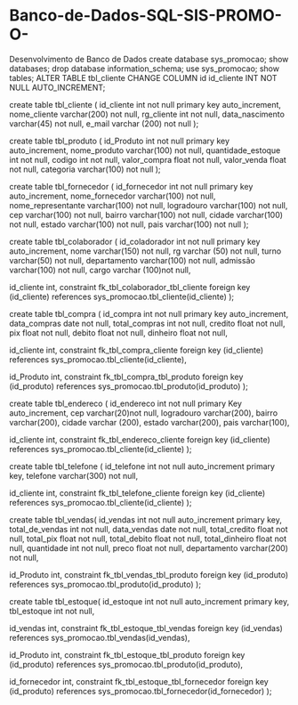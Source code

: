 # Banco-de-Dados-SQL-SIS-PROMO-O-
Desenvolvimento de Banco de Dados
create database sys_promocao;
show databases;
drop database information_schema;
use sys_promocao;
show tables;
ALTER TABLE tbl_cliente CHANGE COLUMN id id_cliente INT NOT NULL AUTO_INCREMENT;

create table tbl_cliente (
id_cliente int not null primary key auto_increment,
nome_cliente varchar(200) not null,
rg_cliente int not null,
data_nascimento varchar(45) not null,
e_mail varchar (200) not null
);

create table tbl_produto (
id_Produto int not null primary key auto_increment,
nome_produto varchar(100) not null,
quantidade_estoque int not null,
codigo int not null,
valor_compra float not null,
valor_venda float not null,
categoria varchar(100) not null
);

create table tbl_fornecedor (
id_fornecedor int not null primary key auto_increment,
nome_fornecedor varchar(100) not null,
nome_representante varchar(100) not null,
logradouro varchar(100) not null,
cep varchar(100) not null,
bairro varchar(100) not null,
cidade varchar(100) not null,
estado varchar(100) not null,
pais varchar(100) not null
);

create table tbl_colaborador (
id_coladorador int not null primary key auto_increment,
nome varchar(150) not null,
rg varchar (50) not null,
turno varchar(50) not null,
departamento varchar(100) not null,
admissão varchar(100) not null,
cargo varchar (100)not null,

id_cliente int,
constraint fk_tbl_colaborador_tbl_cliente
foreign key (id_cliente)
references sys_promocao.tbl_cliente(id_cliente)
);

create table tbl_compra (
id_compra int not null primary key auto_increment,
data_compras date not null,
total_compras int not null,
credito float not null,
pix float not null,
debito float not null,
dinheiro float not null,

id_cliente int,
constraint fk_tbl_compra_cliente
foreign key (id_cliente)
references sys_promocao.tbl_cliente(id_cliente),

id_Produto int,
constraint fk_tbl_compra_tbl_produto
foreign key (id_produto)
references sys_promocao.tbl_produto(id_produto)
);

create table tbl_endereco (
id_endereco int not null primary Key auto_increment,
cep varchar(20)not null,
logradouro varchar(200),
bairro varchar(200),
cidade varchar (200),
estado varchar(200),
pais varchar(100),

id_cliente int,
constraint fk_tbl_endereco_cliente
foreign key (id_cliente)
references sys_promocao.tbl_cliente(id_cliente)
);

create table tbl_telefone (
id_telefone int not null auto_increment primary key,
telefone varchar(300) not null,

id_cliente int,
constraint fk_tbl_telefone_cliente
foreign key (id_cliente)
references sys_promocao.tbl_cliente(id_cliente)
);

create table tbl_vendas(
id_vendas int not null auto_increment primary key,
total_de_vendas int not null,
data_vendas date not null,
total_credito float not null,
total_pix float not null,
total_debito float not null,
total_dinheiro float not null,
quantidade int not null,
preco float not null,
departamento varchar(200) not null,

id_Produto int,
constraint fk_tbl_vendas_tbl_produto
foreign key (id_produto)
references sys_promocao.tbl_produto(id_produto)
);

create table tbl_estoque(
id_estoque int not null auto_increment primary key,
tbl_estoque int not null,

id_vendas int,
constraint fk_tbl_estoque_tbl_vendas
foreign key (id_vendas)
references sys_promocao.tbl_vendas(id_vendas),

id_Produto int,
constraint fk_tbl_estoque_tbl_produto
foreign key (id_produto)
references sys_promocao.tbl_produto(id_produto),

id_fornecedor int,
constraint fk_tbl_estoque_tbl_fornecedor
foreign key (id_produto)
references sys_promocao.tbl_fornecedor(id_fornecedor)
);
